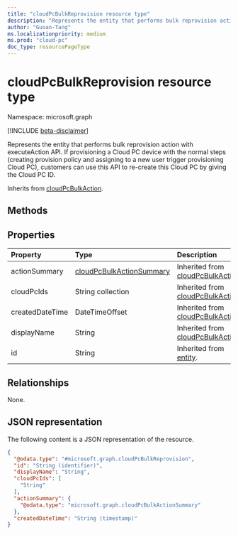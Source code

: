 ```yaml
---
title: "cloudPcBulkReprovision resource type"
description: "Represents the entity that performs bulk reprovision action with executeAction API."
author: "Guoan-Tang"
ms.localizationpriority: medium
ms.prod: "cloud-pc"
doc_type: resourcePageType
---
```


# cloudPcBulkReprovision resource type

Namespace: microsoft.graph

[!INCLUDE [beta-disclaimer](../../includes/beta-disclaimer.md)]

Represents the entity that performs bulk reprovision action with executeAction API. If provisioning a Cloud PC device with the normal steps (creating provision policy and assigning to a new user trigger provisioning Cloud PC), customers can use this API to re-create this Cloud PC by giving the Cloud PC ID.

Inherits from [cloudPcBulkAction](../resources/cloudpcbulkaction.md).

## Methods

## Properties
|Property|Type|Description|
|:---|:---|:---|
|actionSummary|[cloudPcBulkActionSummary](../resources/cloudpcbulkactionsummary.md)|Inherited from [cloudPcBulkAction](../resources/cloudpcbulkaction.md).|
|cloudPcIds|String collection|Inherited from [cloudPcBulkAction](../resources/cloudpcbulkaction.md).|
|createdDateTime|DateTimeOffset|Inherited from [cloudPcBulkAction](../resources/cloudpcbulkaction.md).|
|displayName|String|Inherited from [cloudPcBulkAction](../resources/cloudpcbulkaction.md).|
|id|String|Inherited from [entity](../resources/entity.md).|

## Relationships
None.

## JSON representation
The following content is a JSON representation of the resource.
<!-- {
  "blockType": "resource",
  "keyProperty": "id",
  "@odata.type": "microsoft.graph.cloudPcBulkReprovision",
  "baseType": "microsoft.graph.cloudPcBulkAction",
  "openType": false
}
-->
``` json
{
  "@odata.type": "#microsoft.graph.cloudPcBulkReprovision",
  "id": "String (identifier)",
  "displayName": "String",
  "cloudPcIds": [
    "String"
  ],
  "actionSummary": {
    "@odata.type": "microsoft.graph.cloudPcBulkActionSummary"
  },
  "createdDateTime": "String (timestamp)"
}
```

